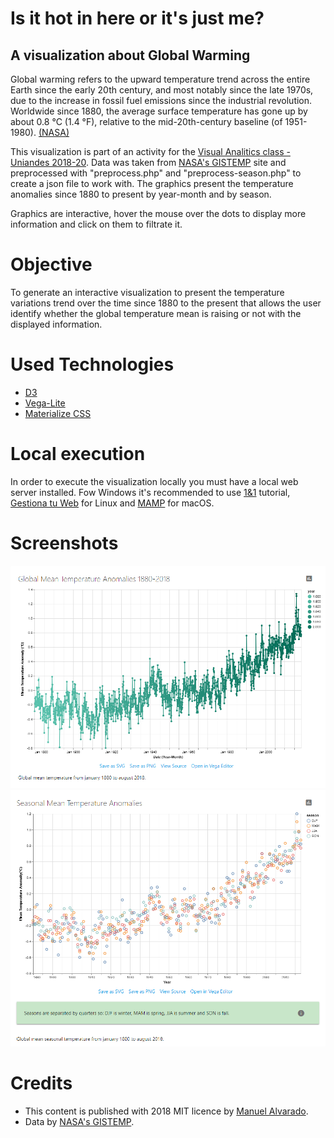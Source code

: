 # Is it hot in here or it's just me?
## A visualization about Global Warming

Global warming refers to the upward temperature trend across the entire Earth since the early 20th century, and most notably since the late 1970s, due to the increase in fossil fuel emissions since the industrial revolution. Worldwide since 1880, the average surface temperature has gone up by about 0.8 °C (1.4 °F), relative to the mid-20th-century baseline (of 1951-1980). [(NASA)](https://climate.nasa.gov/resources/global-warming/)

This visualization is part of an activity for the [Visual Analitics class - Uniandes 2018-20](http://johnguerra.co/classes/visual_analytics_fall_2018/). Data was taken from [NASA's GISTEMP](https://data.giss.nasa.gov/gistemp/) site and preprocessed with "preprocess.php" and "preprocess-season.php" to create a json file to work with. The graphics present the temperature anomalies since 1880 to present by year-month and by season.

Graphics are interactive, hover the mouse over the dots to display more information and click on them to filtrate it.

# Objective
To generate an interactive visualization to present the temperature variations trend over the time since 1880 to the present that allows the user identify whether the global temperature mean is raising or not with the displayed information.

# Used Technologies
* [D3](https://d3js.org/)
* [Vega-Lite](https://vega.github.io/vega-lite/)
* [Materialize CSS](https://materializecss.com)

# Local execution
In order to execute the visualization locally you must have a local web server installed. Fow Windows it's recommended to use [1&1](https://www.1and1.com/digitalguide/server/tools/xampp-tutorial-create-your-own-local-test-server/) tutorial, [Gestiona tu Web](https://www.gestionatuweb.net/instalar-un-servidor-web-en-linux-para-pruebas-y-aprendizaje-con-xampp/) for Linux and [MAMP](https://documentation.mamp.info/en/MAMP-Mac/First-Steps/) for macOS.

# Screenshots
![preview](/screenshot.PNG)
![preview](/screenshot2.PNG)

# Credits
* This content is published with 2018 MIT licence by [Manuel Alvarado](http://www.manalco.co).
* Data by [NASA's GISTEMP](https://data.giss.nasa.gov/gistemp/).
